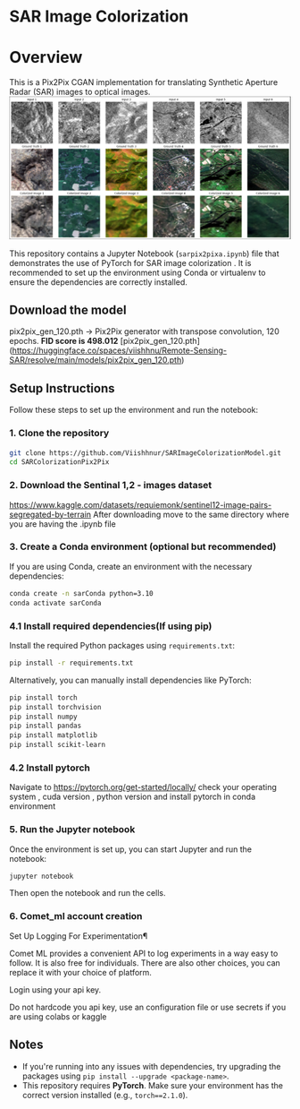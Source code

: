 
# SAR Image Colorization

# Overview

This is a Pix2Pix CGAN implementation for translating Synthetic Aperture Radar (SAR) images to optical images.
![Example outputs](assets/images/model_results.png)

This repository contains a Jupyter Notebook (`sarpix2pixa.ipynb`) file that demonstrates the use of PyTorch for SAR image colorization . It is recommended to set up the environment using Conda or virtualenv to ensure the dependencies are correctly installed.

## Download the model
pix2pix_gen_120.pth -> Pix2Pix generator with transpose convolution, 120 epochs. **FID score is 498.012** [pix2pix_gen_120.pth]
(https://huggingface.co/spaces/viishhnu/Remote-Sensing-SAR/resolve/main/models/pix2pix_gen_120.pth)

## Setup Instructions

Follow these steps to set up the environment and run the notebook:


### 1. Clone the repository

```bash
git clone https://github.com/Viishhnur/SARImageColorizationModel.git
cd SARColorizationPix2Pix
```
### 2. Download the Sentinal 1,2 - images dataset 
https://www.kaggle.com/datasets/requiemonk/sentinel12-image-pairs-segregated-by-terrain
After downloading move to the same directory where you are having the .ipynb file

### 3. Create a Conda environment (optional but recommended)

If you are using Conda, create an environment with the necessary dependencies:

```bash
conda create -n sarConda python=3.10
conda activate sarConda
```

### 4.1 Install required dependencies(If using pip)

Install the required Python packages using `requirements.txt`:

```bash
pip install -r requirements.txt
```

Alternatively, you can manually install dependencies like PyTorch:

```bash
pip install torch
pip install torchvision
pip install numpy
pip install pandas
pip install matplotlib
pip install scikit-learn
```
### 4.2 Install pytorch 
Navigate to https://pytorch.org/get-started/locally/ 
check your operating system , cuda version , python version and install pytorch in conda environment 

### 5. Run the Jupyter notebook

Once the environment is set up, you can start Jupyter and run the notebook:

```bash
jupyter notebook
```

Then open the notebook and run the cells.

### 6. Comet_ml account creation

Set Up Logging For Experimentation¶

Comet ML provides a convenient API to log experiments in a way easy to follow. It is also free for individuals. There are also other choices, you can replace it with your choice of platform.


Login using your api key.

Do not hardcode you api key, use an configuration file or use secrets if you are using colabs or kaggle

## Notes

- If you're running into any issues with dependencies, try upgrading the packages using `pip install --upgrade <package-name>`.
- This repository requires **PyTorch**. Make sure your environment has the correct version installed (e.g., `torch==2.1.0`).
